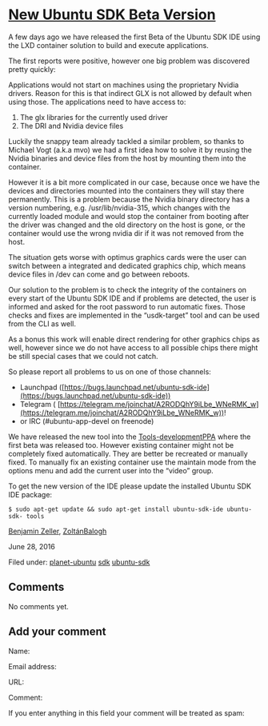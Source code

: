 





#  [New Ubuntu SDK Beta Version](/en/blog/2016/06/28/new-ubuntu-sdk-beta-release3/)

A few days ago we have released the first Beta of the Ubuntu SDK IDE using the
LXD container solution to build and execute applications.

The first reports were positive, however one big problem was discovered pretty
quickly:

Applications would not start on machines using the proprietary Nvidia drivers.
Reason for this is that indirect GLX is not allowed by default when using
those. The applications need to have access to:

  1. The glx libraries for the currently used driver
  2. The DRI and Nvidia device files

Luckily the snappy team already tackled a similar problem, so thanks to
Michael Vogt (a.k.a mvo) we had a first idea how to solve it by reusing the
Nvidia binaries and device files from the host by mounting them into the
container.

However it is a bit more complicated in our case, because once we have the
devices and directories mounted into the containers they will stay there
permanently. This is a problem because the Nvidia binary directory has a
version numbering, e.g. /usr/lib/nvidia-315, which changes with the currently
loaded module and would stop the container from booting after the driver was
changed and the old directory on the host is gone, or the container would use
the wrong nvidia dir if it was not removed from the host.

The situation gets worse with optimus graphics cards were the user can switch
between a integrated and dedicated graphics chip, which means device files in
/dev can come and go between reboots.

Our solution to the problem is to check the integrity of the containers on
every start of the Ubuntu SDK IDE and if problems are detected, the user is
informed and asked for the root password to run automatic fixes. Those checks
and fixes are implemented in the “usdk-target” tool and can be used from the
CLI as well.

As a bonus this work will enable direct rendering for other graphics chips as
well, however since we do not have access to all possible chips there might be
still special cases that we could not catch.

So please report all problems to us on one of those channels:

  * Launchpad ([https://bugs.launchpad.net/ubuntu-sdk-ide](https://bugs.launchpad.net/ubuntu-sdk-ide))
  * Telegram ( [https://telegram.me/joinchat/A2RODQhY9iLbe_WNeRMK_w](https://telegram.me/joinchat/A2RODQhY9iLbe_WNeRMK_w))!
  * or IRC (#ubuntu-app-devel on freenode)

We have released the new tool into the [Tools-developmentPPA](https://launchpad.net/~ubuntu-sdk-team/+archive/ubuntu/tools-development)
where the first beta was released too. However existing container might not be
completely fixed automatically. They are better be recreated or manually
fixed. To manually fix an existing container use the maintain mode from the
options menu and add the current user into the “video” group.

To get the new version of the IDE please update the installed Ubuntu SDK IDE
package:

`$ sudo apt-get update && sudo apt-get install ubuntu-sdk-ide ubuntu-sdk-
tools`

[Benjamin Zeller](/en/blog/authors/zeller-benjamin/), [ZoltánBalogh](/en/blog/authors/bzoltan/)

June 28, 2016

Filed under: [planet-ubuntu](/en/blog/tags/planet-ubuntu/)
[sdk](/en/blog/tags/sdk/) [ubuntu-sdk](/en/blog/tags/ubuntu-sdk/)





## Comments

No comments yet.

## Add your comment

Name:

Email address:

URL:

Comment:

If you enter anything in this field your comment will be treated as spam:





